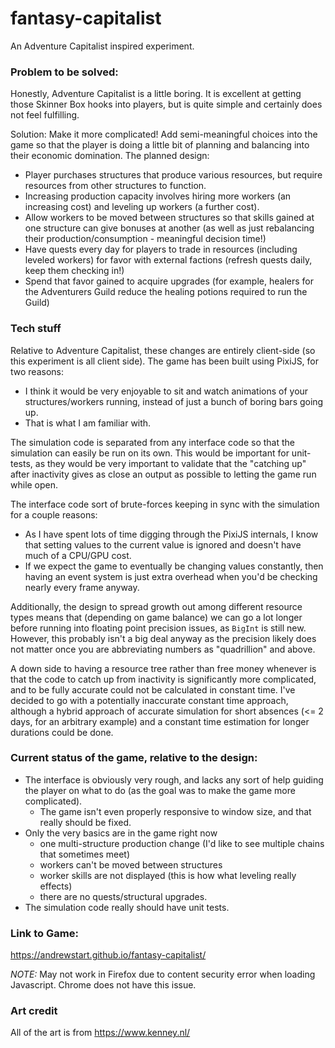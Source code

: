 # fantasy-capitalist
An Adventure Capitalist inspired experiment.

### Problem to be solved:
Honestly, Adventure Capitalist is a little boring. It is excellent at getting those Skinner Box hooks
into players, but is quite simple and certainly does not feel fulfilling.

Solution: Make it more complicated! Add semi-meaningful choices into the game so that the player is doing
a little bit of planning and balancing into their economic domination.
The planned design:
* Player purchases structures that produce various resources, but require resources from other structures to function.
* Increasing production capacity involves hiring more workers (an increasing cost) and leveling up workers (a further cost).
* Allow workers to be moved between structures so that skills gained at one structure can give bonuses at another (as well as just rebalancing their production/consumption - meaningful decision time!)
* Have quests every day for players to trade in resources (including leveled workers) for favor with external factions (refresh quests daily, keep them checking in!)
* Spend that favor gained to acquire upgrades (for example, healers for the Adventurers Guild reduce the healing potions required to run the Guild)

### Tech stuff
Relative to Adventure Capitalist, these changes are entirely client-side (so this experiment is all client side).
The game has been built using PixiJS, for two reasons:
* I think it would be very enjoyable to sit and watch animations of your structures/workers running, instead of just a bunch of boring bars going up.
* That is what I am familiar with.

The simulation code is separated from any interface code so that the simulation can easily be run on its own. This would be important for unit-tests, as they would be very important to validate that the "catching up" after inactivity gives as close an output as possible to letting the game run while open.

The interface code sort of brute-forces keeping in sync with the simulation for a couple reasons:
* As I have spent lots of time digging through the PixiJS internals, I know that setting values to the current value is ignored and doesn't have much of a CPU/GPU cost.
* If we expect the game to eventually be changing values constantly, then having an event system is just extra overhead when you'd be checking nearly every frame anyway.

Additionally, the design to spread growth out among different resource types means that (depending on game balance) we can go a lot longer before running into floating point precision issues, as `BigInt` is still new. However, this probably isn't a big deal anyway as the precision likely does not matter once you are abbreviating numbers as "quadrillion" and above.

A down side to having a resource tree rather than free money whenever is that the code to catch up from inactivity is significantly more complicated, and to be fully accurate could not be calculated in constant time. I've decided to go with a potentially inaccurate constant time approach, although a hybrid approach of accurate simulation for short absences (<= 2 days, for an arbitrary example) and a constant time estimation for longer durations could be done.

### Current status of the game, relative to the design:
* The interface is obviously very rough, and lacks any sort of help guiding the player on what to do (as the goal was to make
the game more complicated).
    * The game isn't even properly responsive to window size, and that really should be fixed.
* Only the very basics are in the game right now
    * one multi-structure production change (I'd like to see multiple chains that sometimes meet)
    * workers can't be moved between structures
    * worker skills are not displayed (this is how what leveling really effects)
    * there are no quests/structural upgrades.
* The simulation code really should have unit tests.

### Link to Game:
https://andrewstart.github.io/fantasy-capitalist/

*NOTE:* May not work in Firefox due to content security error when loading Javascript. Chrome does not have this issue.


### Art credit
All of the art is from https://www.kenney.nl/